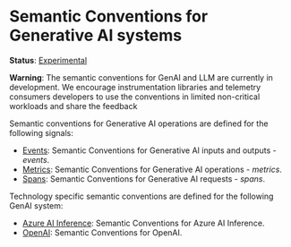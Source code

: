 <!--- Hugo front matter used to generate the website version of this page:
linkTitle: Generative AI
path_base_for_github_subdir:
  from: tmp/semconv/docs/gen-ai/_index.md
  to: gen-ai/README.md
--->

# Semantic Conventions for Generative AI systems

**Status**: [Experimental][DocumentStatus]

**Warning**:
The semantic conventions for GenAI and LLM are currently in development.
We encourage instrumentation libraries and telemetry consumers developers to
use the conventions in limited non-critical workloads and share the feedback

Semantic conventions for Generative AI operations are defined for the following signals:

* [Events](gen-ai-events.md): Semantic Conventions for Generative AI inputs and outputs - *events*.
* [Metrics](gen-ai-metrics.md): Semantic Conventions for Generative AI operations - *metrics*.
* [Spans](gen-ai-spans.md): Semantic Conventions for Generative AI requests - *spans*.

Technology specific semantic conventions are defined for the following GenAI system:

* [Azure AI Inference](./azure-ai-inference.md): Semantic Conventions for Azure AI Inference.
* [OpenAI](./openai.md): Semantic Conventions for OpenAI.

[DocumentStatus]: https://opentelemetry.io/docs/specs/otel/document-status
